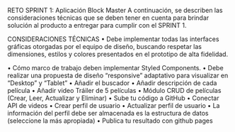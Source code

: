 RETO SPRINT 1: Aplicación Block Master
A continuación, se describen las consideraciones técnicas que se
deben tener en cuenta para brindar solución al producto a entregar
para cumplir con el SPRINT 1.

CONSIDERACIONES TÉCNICAS
• Debe implementar todas las interfaces gráficas otorgadas por el equipo de diseño,
buscando respetar las dimensiones, estilos y colores presentados en el prototipo de
alta fidelidad.

• Cómo marco de trabajo deben implementar Styled Components.
• Debe realizar una propuesta de diseño “responsive” adaptativo para visualizar en
“Desktop” y “Tablet”
• Añadir el buscador
• Añadir descripción de cada película
• Añadir video Tráiler de 5 películas
• Módulo CRUD de películas (Crear, Leer, Actualizar y Eliminar)
• Sube tu código a GitHub
• Conectar API de videos
• Crear perfil de usuario
• Actualizar perfil de usuario
• La información del perfil debe ser almacenada es la estructura de datos
(seleccione la más apropiada)
• Publica tu resultado con github pages